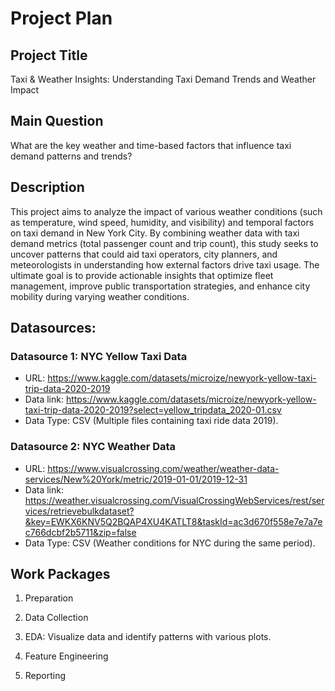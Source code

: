 # Project Plan

## Project Title
Taxi & Weather Insights: Understanding Taxi Demand Trends and Weather Impact

## Main Question
What are the key weather and time-based factors that influence taxi demand patterns and trends?

## Description
This project aims to analyze the impact of various weather conditions (such as temperature, wind speed, humidity, and visibility) and temporal factors on taxi demand in New York City. By combining weather data with taxi demand metrics (total passenger count and trip count), this study seeks to uncover patterns that could aid taxi operators, city planners, and meteorologists in understanding how external factors drive taxi usage. The ultimate goal is to provide actionable insights that optimize fleet management, improve public transportation strategies, and enhance city mobility during varying weather conditions.

## Datasources:
### Datasource 1: NYC Yellow Taxi Data
* URL: https://www.kaggle.com/datasets/microize/newyork-yellow-taxi-trip-data-2020-2019
* Data link: https://www.kaggle.com/datasets/microize/newyork-yellow-taxi-trip-data-2020-2019?select=yellow_tripdata_2020-01.csv
* Data Type: CSV (Multiple files containing taxi ride data 2019).

### Datasource 2: NYC Weather Data
* URL: https://www.visualcrossing.com/weather/weather-data-services/New%20York/metric/2019-01-01/2019-12-31
* Data link: https://weather.visualcrossing.com/VisualCrossingWebServices/rest/services/retrievebulkdataset?&key=EWKX6KNV5Q2BQAP4XU4KATLT8&taskId=ac3d670f558e7e7a7ec766dcbf2b5711&zip=false
* Data Type: CSV (Weather conditions for NYC during the same period).

  
 

## Work Packages
1. Preparation

2. Data Collection

3. EDA: Visualize data and identify patterns with various plots.

4. Feature Engineering

5. Reporting


